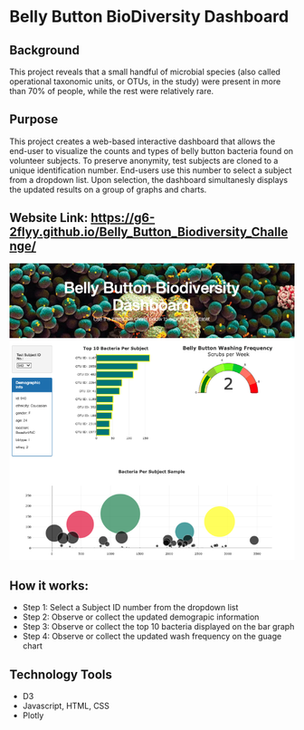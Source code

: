 # Belly Button BioDiversity Dashboard

## Background
 This project reveals that a small handful of microbial species (also called operational taxonomic units, or OTUs, in the study) were present in more than 70% of people, while the rest were relatively rare. 

## Purpose
This project creates a web-based interactive dashboard that allows the end-user to visualize the counts and types of belly button bacteria found on volunteer subjects. To preserve anonymity, test subjects are cloned to a unique identification number. End-users use this number to select a subject from a dropdown list. Upon selection, the dashboard simultanesly displays the updated results on a group of graphs and charts.

## Website Link: https://g6-2flyy.github.io/Belly_Button_Biodiversity_Challenge/
![Reference image](./Images/Dashboard.png)

## How it works:
* Step 1: Select a Subject ID number from the dropdown list
* Step 2: Observe or collect the updated demograpic information
* Step 3: Observe or collect the top 10 bacteria displayed on the bar graph
* Step 4: Observe or collect the updated wash frequency on the guage chart

## Technology Tools
* D3
* Javascript, HTML, CSS
* Plotly

